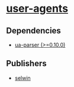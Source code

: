# [user-agents](https://pypi.org/project/user-agents)

## Dependencies
- [ua-parser (>=0.10.0)](packages/u/ua-parser.md)



## Publishers
- [selwin](https://pypi.org/user/selwin)

